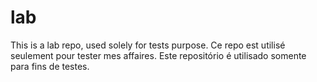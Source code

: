 # lab
This is a lab repo, used solely for tests purpose.
Ce repo est utilisé seulement pour tester mes affaires.
Este repositório é utilisado somente para fins de testes.